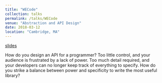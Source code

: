 ```yaml
---
title: "WECode"
collection: talks
permalink: /talks/WECode
venue: "Abstraction and API Design"
date: 2018-03-12
location: "Cambridge, MA"
---
```


<a href="https://github.com/csaund/presentations/blob/master/Abstraction.pptx">slides</a>


How do you design an API for a programmer? Too little control, and your audience
is frustrated by a lack of power. Too much detail required, and your
developers can no longer keep track of everything to specify. How do you strike
a balance between power and specificity to write the most useful library?
